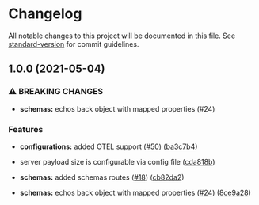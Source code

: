 # Changelog

All notable changes to this project will be documented in this file. See [standard-version](https://github.com/conventional-changelog/standard-version) for commit guidelines.

## 1.0.0 (2021-05-04)


### ⚠ BREAKING CHANGES

* **schemas:** echos back object with mapped properties (#24)

### Features

* **configurations:** added OTEL support ([#50](https://github.com/mapcolonies/external-to-osm-tag-mapping/issues/50)) ([ba3c7b4](https://github.com/mapcolonies/external-to-osm-tag-mapping/commit/ba3c7b41644ef769f33e07651e432932884be371))
* server payload size is configurable via config file ([cda818b](https://github.com/mapcolonies/external-to-osm-tag-mapping/commit/cda818be4f14eacee90171e52a90bb813837376f))
* **schemas:**  added schemas routes ([#18](https://github.com/mapcolonies/external-to-osm-tag-mapping/issues/18)) ([cb82da2](https://github.com/mapcolonies/external-to-osm-tag-mapping/commit/cb82da2af7404ddc8dbefd5b71b689589db84b50))


* **schemas:** echos back object with mapped properties ([#24](https://github.com/mapcolonies/external-to-osm-tag-mapping/issues/24)) ([8ce9a28](https://github.com/mapcolonies/external-to-osm-tag-mapping/commit/8ce9a28d18c20f868e3baabfeec9dc556f09302c))
